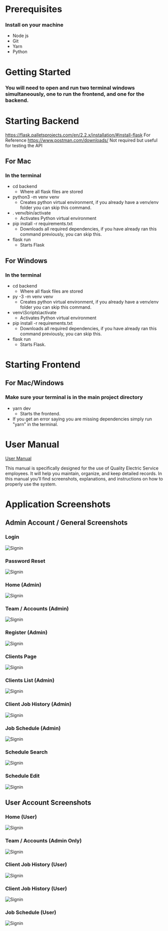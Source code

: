 # Prerequisites

### Install on your machine

- Node js
- Git
- Yarn
- Python

# Getting Started

### You will need to open and run two terminal windows simultaneously, one to run the frontend, and one for the backend.

# Starting Backend

https://flask.palletsprojects.com/en/2.2.x/installation/#install-flask For Reference
https://www.postman.com/downloads/ Not required but useful for testing the API

## For Mac

### In the terminal

- cd backend
  - Where all flask files are stored
- python3 -m venv venv
  - Creates python virtual environment, if you already have a venv/env folder you can skip this command.
- . venv/bin/activate
  - Activates Python virtual environment
- pip install -r requirements.txt
  - Downloads all required dependencies, if you have already ran this command previously, you can skip this.
- flask run
  - Starts Flask

## For Windows

### In the terminal

- cd backend
  - Where all flask files are stored
- py -3 -m venv venv
  - Creates python virtual environment, if you already have a venv/env folder you can skip this command.
- venv\Scripts\activate
  - Activates Python virtual environment
- pip install -r requirements.txt
  - Downloads all required dependencies, if you have already ran this command previously, you can skip this.
- flask run
  - Starts Flask.

# Starting Frontend

## For Mac/Windows

### Make sure your terminal is in the main project directory

- yarn dev
  - Starts the frontend.
- If you get an error saying you are missing dependencies simply run "yarn" in the terminal.

# User Manual

[User Manual](./documents/UserManual.pdf)

This manual is specifically designed for the use of Quality Electric Service
employees. It will help you maintain, organize, and keep detailed records. In
this manual you’ll find screenshots, explanations, and instructions on how to
properly use the system.

# Application Screenshots

## Admin Account / General Screenshots

### Login

![Signin](./documents/screenshots/signin.png)

### Password Reset

![Signin](./documents/screenshots/reset.png)

### Home (Admin)

![Signin](./documents/screenshots/admin-home.png)

### Team / Accounts (Admin)

![Signin](./documents/screenshots/team.png)

### Register (Admin)

![Signin](./documents/screenshots/team-add.png)

### Clients Page

![Signin](./documents/screenshots/clients.png)

### Clients List (Admin)

![Signin](./documents/screenshots/client-list.png)

### Client Job History (Admin)

![Signin](./documents/screenshots/client-history.png)

### Job Schedule (Admin)

![Signin](./documents/screenshots/schedule-admin.png)

### Schedule Search

![Signin](./documents/screenshots/schedule-search.png)

### Schedule Edit

![Signin](./documents/screenshots/schedule-edit.png)

## User Account Screenshots

### Home (User)

![Signin](./documents/screenshots/user/user-home.png)

### Team / Accounts (Admin Only)

![Signin](./documents/screenshots/user/team-user.png)

### Client Job History (User)

![Signin](./documents/screenshots/user/clients-list.png)

### Client Job History (User)

![Signin](./documents/screenshots/user/client-history-user.png)

### Job Schedule (User)

![Signin](./documents/screenshots/user/schedule-user.png)
